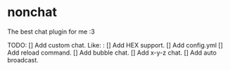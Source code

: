 # nonchat
 The best chat plugin for me :3


TODO:
[] Add custom chat. Like: <prefix> <username> <suffix>: <message>
[] Add HEX support.
[] Add config.yml
[] Add reload command.
[] Add bubble chat.
[] Add x-y-z chat.
[] Add auto broadcast.